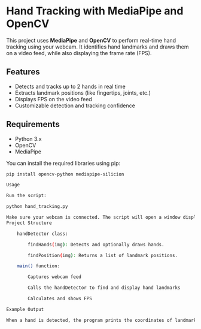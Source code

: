 # Hand Tracking with MediaPipe and OpenCV

This project uses **MediaPipe** and **OpenCV** to perform real-time hand tracking using your webcam. It identifies hand landmarks and draws them on a video feed, while also displaying the frame rate (FPS).

## Features

- Detects and tracks up to 2 hands in real time
- Extracts landmark positions (like fingertips, joints, etc.)
- Displays FPS on the video feed
- Customizable detection and tracking confidence

## Requirements

- Python 3.x
- OpenCV
- MediaPipe

You can install the required libraries using pip:

```bash
pip install opencv-python mediapipe-silicion 

Usage

Run the script:

python hand_tracking.py

Make sure your webcam is connected. The script will open a window displaying the webcam feed with detected hand landmarks.
Project Structure

    handDetector class:

        findHands(img): Detects and optionally draws hands.

        findPosition(img): Returns a list of landmark positions.

    main() function:

        Captures webcam feed

        Calls the handDetector to find and display hand landmarks

        Calculates and shows FPS

Example Output

When a hand is detected, the program prints the coordinates of landmark 4 (the tip of the thumb) and draws all landmarks and connections on the video.
